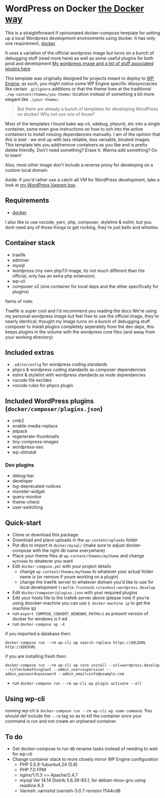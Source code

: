 # WordPress on Docker [the Docker way](https://www.docker.com/what-docker)

This is a straightforward if opinionated docker-compose template for setting up a local Wordpress development environments using docker. It has only one requirement, [docker](https://www.docker.com).

It uses a  variation of the official wordpress image but turns on a bunch of debugging stuff (read more here) as well as some useful plugins for both prod and development
[My wordpress image and a list of stuff associated](https://github.com/jerturowetz/wordpress-develop)
[plugins here](https://github.com/jerturowetz/docker-wordpress/blob/master/docker/composer/plugins.json)

This template was originally designed for projects meant to deploy to [WP Engine](https://my.wpengine.com); as such, you might notice some WP Engine specific idiosyncracies like certain `.gitignore` additions or that the theme lives at the traditional `./wp-content/themes/you-theme/` location instead of something a bit more elegant like `./your-theme/`.

> But there are already a bunch of templates for developing WordPress on docker! Why not use one of those?

Most of the templates I found bake wp-cli, xdebug, phpunit, etc into a single container, some even give instructions on how to ssh into the active containers to install missing dependancies manually. I am of the opinion that *this is bad* - we end up with less reliable, less versatile, bloated images. This template lets you add/remove containers as you like and is pretty delete friendly. Don't need something? Erase it. Wanna add something? Go to town!

Also, most other image don't include a reverse proxy for developing on a custom local domain.

Aside: if you'd rather use a catch-all VM for WordPress development, take a look at [my WordPress Vagrant box](https://github.com/jerturowetz/homestead-wp).

## Requirements

- [docker](https://www.docker.com)

I also like to use vscode, yarn, php, composer, styleline & eslint; but you dont need any of those things to get rocking, they're just bells and whistles.

## Container stack

- traefik
- adminer
- mysql
- wordpress (my own php7.0 image, its not much different than the official, only has an extra php extension)
- wp-cli
- composer x2 (one container for local deps and the other specifically for plugins)

Items of note:

Traefik is super cool and I'd recommend you reading the docs
We're using my personal wordpress image but feel free to use the official image, they're nearly identical; thought my image turns on a bunch of debugging stuff
composer to install plugins completely seperately from the dev deps, this keeps plugins in the volume with the wordpress core files (and away from your working directory)

## Included extras

- `.editorconfig` for wordpress coding standards
- phpcs & wordpress coding standards as composer dependencies
- eslint & stylelint with wordpress standards as node dependancies
- vscode file excldes
- vscode rules for phpcs plugin

## Included WordPress plugins (`docker/composer/plugins.json`)

- cmb2
- enable-media-replace
- jetpack
- regenerate-thumbnails
- tiny-compress-images
- wordpress-seo
- wp-slimstat

### Dev plugins

- debug-bar
- developer
- log-deprecated-notices
- monster-widget
- query-monitor
- theme-check
- user-switching

## Quick-start

- Clone or download this package
- Download and place uploads in the `wp-content/uploads` folder
- Put dbs to import in `docker/mysql/` (make sure to adjust docker-compose with the right db name everywhere)
- Place your theme files at `wp-content/themes/mytheme` and change `mytheme` to whatever you want
- Edit `docker-compose.yml` with your project details
  - change `wp-content/themes/mytheme` to whatever your actual folder name is (or remove if youre working on a plugin)
  - change the traefik server to whatever domain you'd like to use for local development `traefik.frontend.rule=Host:wordpress.develop`
- Edit `docker/composer/plugins.json` with your required plugins
- Edit your hosts file to the trafeik server above (please note if you're using doocker-machine you can use `$ docker-machine ip` to get the machine ip)
- run `export COMPOSE_CONVERT_WINDOWS_PATHS=1` as present version of docker for windows is f-ed
- run `docker-compose up -d`

if you imported a database then:

    docker-compose run --rm wp-cli wp search-replace https://$OLDURL http://$DEVURL

if you are installing fresh then:

    docker-compose run --rm wp-cli wp core install --url=wordpress.develop --title=SomethingCool --admin_user=supervisor --admin_password=password --admin_email=info@example.com

- run `docker-compose run --rm wp-cli wp plugin activate --all`

## Using wp-cli

running wp-cli is `docker-compose run --rm wp-cli wp some-command`. You should def include the `--rm` tag so as to kill the container once your command is run and not create an orphaned container.

## To do

- Get docker-compose to run db rename tasks instead of needing to wait for wp-cli
- Change container stack to more closely mirror WP Engine configuration
  - PHP 5.5.9-1ubuntu4.24 (5.6)
  - PHP 7.0 FPM
  - nginx/1.11.3 >> Apache/2.4.7
  - mysql Ver 14.14 Distrib 5.6.39-83.1, for debian-linux-gnu using readline 6.3
  - Varnish: varnishd (varnish-3.0.7 revision f544cd8
